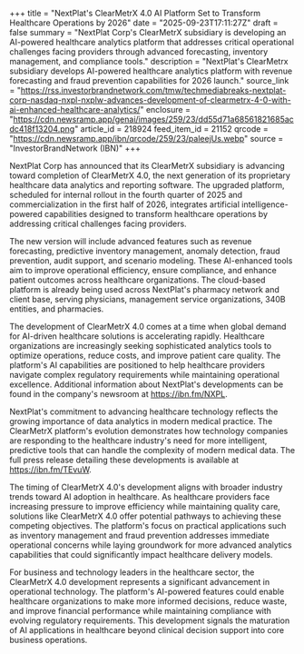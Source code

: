 +++
title = "NextPlat's ClearMetrX 4.0 AI Platform Set to Transform Healthcare Operations by 2026"
date = "2025-09-23T17:11:27Z"
draft = false
summary = "NextPlat Corp's ClearMetrX subsidiary is developing an AI-powered healthcare analytics platform that addresses critical operational challenges facing providers through advanced forecasting, inventory management, and compliance tools."
description = "NextPlat's ClearMetrx subsidiary develops AI-powered healthcare analytics platform with revenue forecasting and fraud prevention capabilities for 2026 launch."
source_link = "https://rss.investorbrandnetwork.com/tmw/techmediabreaks-nextplat-corp-nasdaq-nxpl-nxplw-advances-development-of-clearmetrx-4-0-with-ai-enhanced-healthcare-analytics/"
enclosure = "https://cdn.newsramp.app/genai/images/259/23/dd55d71a68561821685acdc418f13204.png"
article_id = 218924
feed_item_id = 21152
qrcode = "https://cdn.newsramp.app/ibn/qrcode/259/23/paleejUs.webp"
source = "InvestorBrandNetwork (IBN)"
+++

<p>NextPlat Corp has announced that its ClearMetrX subsidiary is advancing toward completion of ClearMetrX 4.0, the next generation of its proprietary healthcare data analytics and reporting software. The upgraded platform, scheduled for internal rollout in the fourth quarter of 2025 and commercialization in the first half of 2026, integrates artificial intelligence-powered capabilities designed to transform healthcare operations by addressing critical challenges facing providers.</p><p>The new version will include advanced features such as revenue forecasting, predictive inventory management, anomaly detection, fraud prevention, audit support, and scenario modeling. These AI-enhanced tools aim to improve operational efficiency, ensure compliance, and enhance patient outcomes across healthcare organizations. The cloud-based platform is already being used across NextPlat's pharmacy network and client base, serving physicians, management service organizations, 340B entities, and pharmacies.</p><p>The development of ClearMetrX 4.0 comes at a time when global demand for AI-driven healthcare solutions is accelerating rapidly. Healthcare organizations are increasingly seeking sophisticated analytics tools to optimize operations, reduce costs, and improve patient care quality. The platform's AI capabilities are positioned to help healthcare providers navigate complex regulatory requirements while maintaining operational excellence. Additional information about NextPlat's developments can be found in the company's newsroom at <a href="https://ibn.fm/NXPL" rel="nofollow" target="_blank">https://ibn.fm/NXPL</a>.</p><p>NextPlat's commitment to advancing healthcare technology reflects the growing importance of data analytics in modern medical practice. The ClearMetrX platform's evolution demonstrates how technology companies are responding to the healthcare industry's need for more intelligent, predictive tools that can handle the complexity of modern medical data. The full press release detailing these developments is available at <a href="https://ibn.fm/TEvuW" rel="nofollow" target="_blank">https://ibn.fm/TEvuW</a>.</p><p>The timing of ClearMetrX 4.0's development aligns with broader industry trends toward AI adoption in healthcare. As healthcare providers face increasing pressure to improve efficiency while maintaining quality care, solutions like ClearMetrX 4.0 offer potential pathways to achieving these competing objectives. The platform's focus on practical applications such as inventory management and fraud prevention addresses immediate operational concerns while laying groundwork for more advanced analytics capabilities that could significantly impact healthcare delivery models.</p><p>For business and technology leaders in the healthcare sector, the ClearMetrX 4.0 development represents a significant advancement in operational technology. The platform's AI-powered features could enable healthcare organizations to make more informed decisions, reduce waste, and improve financial performance while maintaining compliance with evolving regulatory requirements. This development signals the maturation of AI applications in healthcare beyond clinical decision support into core business operations.</p>